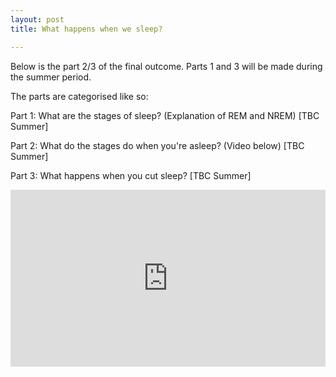 ```yaml
---
layout: post
title: What happens when we sleep?

---
```

Below is the part 2/3 of the final outcome. Parts 1 and 3 will be made during the summer period.

The parts are categorised like so:

Part 1: What are the stages of sleep? (Explanation of REM and NREM) \[TBC Summer\]

Part 2: What do the stages do when you're asleep? (Video below) \[TBC Summer\]

Part 3: What happens when you cut sleep? \[TBC Summer\]

<style>.embed-container { position: relative; padding-bottom: 56.25%; height: 0; overflow: hidden; max-width: 100%; } .embed-container iframe, .embed-container object, .embed-container embed { position: absolute; top: 0; left: 0; width: 100%; height: 100%; }</style><div class='embed-container'><iframe src="https://drive.google.com/file/d/1uWHs1CwU2uLvO-puxhANUd9Kj-44t-k_/preview" frameborder='0' allowfullscreen></iframe></div>